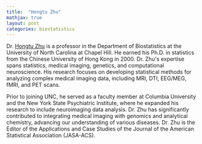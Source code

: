```yaml
---
title:  "Hongtu Zhu"
mathjax: true
layout: post
categories: biostatistics
---
```


Dr. [Hongtu Zhu](https://sph.unc.edu/adv_profile/hongtu-zhu-phd/) is a professor in the Department of Biostatistics at the University of North Carolina at Chapel Hill. He earned his Ph.D. in statistics from the Chinese University of Hong Kong in 2000. Dr. Zhu's expertise spans statistics, medical imaging, genetics, and computational neuroscience. His research focuses on developing statistical methods for analyzing complex medical imaging data, including MRI, DTI, EEG/MEG, fMRI, and PET scans. 

Prior to joining UNC, he served as a faculty member at Columbia University and the New York State Psychiatric Institute, where he expanded his research to include neuroimaging data analysis. Dr. Zhu has significantly contributed to integrating medical imaging with genomics and analytical chemistry, advancing our understanding of various diseases. Dr. Zhu is the Editor of the Applications and Case Studies of the Journal of the American Statistical Association (JASA-ACS).